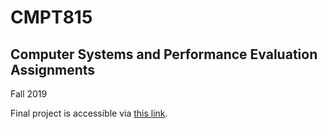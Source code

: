 # CMPT815
## Computer Systems and Performance Evaluation Assignments

Fall 2019

Final project is accessible via [this link](https://minam7.github.io/CMPT815/final_project/Report.html).

